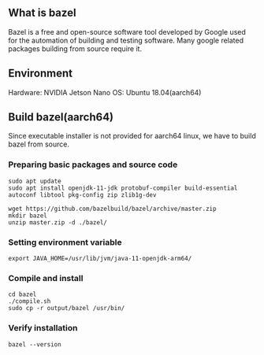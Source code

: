 ## What is bazel
Bazel is a free and open-source software tool developed by Google used for the automation of building and testing software. Many google related packages building from source require it.

## Environment
Hardware: NVIDIA Jetson Nano
OS: Ubuntu 18.04(aarch64)

## Build bazel(aarch64)
Since executable installer is not provided for aarch64 linux, we have to build bazel from source.

### Preparing basic packages and source code
```
sudo apt update
sudo apt install openjdk-11-jdk protobuf-compiler build-essential autoconf libtool pkg-config zip zlib1g-dev 

wget https://github.com/bazelbuild/bazel/archive/master.zip
mkdir bazel
unzip master.zip -d ./bazel/

```

### Setting environment variable
```
export JAVA_HOME=/usr/lib/jvm/java-11-openjdk-arm64/
```

### Compile and install
```
cd bazel
./compile.sh
sudo cp -r output/bazel /usr/bin/
```

### Verify installation
```
bazel --version
```
